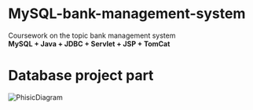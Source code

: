 # MySQL-bank-management-system
Coursework on the topic bank management system<br>
<strong>MySQL + Java + JDBC + Servlet + JSP + TomCat</strong>
<h1>Database project part</h1>

![PhisicDiagram](https://github.com/JustSashaUP/bank-managment-system/assets/94720780/2be4d6ce-2d7c-4e2b-aade-b34880568977)
